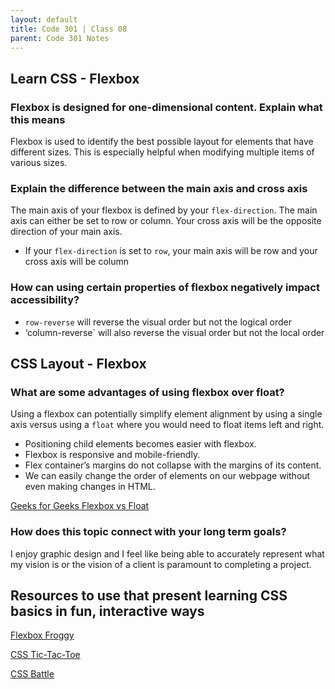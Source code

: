 ```yaml
---
layout: default
title: Code 301 | Class 08
parent: Code 301 Notes
---
```


## Learn CSS - Flexbox

### Flexbox is designed for one-dimensional content. Explain what this means

Flexbox is used to identify the best possible layout for elements that have different sizes. This is especially helpful when modifying multiple items of various sizes.

### Explain the difference between the main axis and cross axis

The main axis of your flexbox is defined by your `flex-direction`. The main axis can either be set to row or column. Your cross axis will be the opposite direction of your main axis.

* If your `flex-direction` is set to `row`, your main axis will be row and your cross axis will be column

### How can using certain properties of flexbox negatively impact accessibility?

* `row-reverse` will reverse the visual order but not the logical order
* ‘column-reverse` will also reverse the visual order but not the local order

## CSS Layout - Flexbox

### What are some advantages of using flexbox over float?

Using a flexbox can potentially simplify element alignment by using a single axis versus using a `float` where you would need to float items left and right.

* Positioning child elements becomes easier with flexbox.
* Flexbox is responsive and mobile-friendly.
* Flex container’s margins do not collapse with the margins of its content.
* We can easily change the order of elements on our webpage without even making changes in HTML.

[Geeks for Geeks Flexbox vs Float](https://www.geeksforgeeks.org/why-would-you-use-flexbox-instead-of-floats/)

### How does this topic connect with your long term goals?

I enjoy graphic design and I feel like being able to accurately represent what my vision is or the vision of a client is paramount to completing a project.

## Resources to use that present learning CSS basics in fun, interactive ways

[Flexbox Froggy](https://flexboxfroggy.com/)

[CSS Tic-Tac-Toe](https://codepen.io/alvaromontoro/pen/BexWOw)

[CSS Battle](https://cssbattle.dev/)
